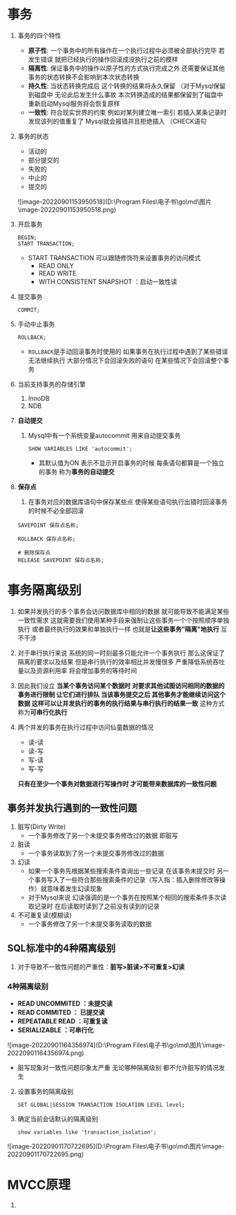 # 事务

1. 事务的四个特性

   - **原子性**: 一个事务中的所有操作在一个执行过程中必须被全部执行完毕 若发生错误 就把已经执行的操作回滚成没执行之前的模样
   - **隔离性**: 保证事务中的操作以原子性的方式执行完成之外 还需要保证其他事务的状态转换不会影响到本次状态转换
   - **持久性**: 当状态转换完成后 这个转换的结果将永久保留 （对于Mysql保留到磁盘中 无论此后发生什么事故 本次转换造成的结果都保留到了磁盘中 重新启动Mysql服务将会恢复原样
   - **一致性**: 符合现实世界的约束 例如对某列建立唯一索引 若插入某条记录时发现该列的值重复了 Mysql就会报错并且拒绝插入 （CHECK语句

2. 事务的状态

   - 活动的
   - 部分提交的
   - 失败的
   - 中止的
   - 提交的

   ![image-20220901153950518](D:\Program Files\电子书\go\md\图片\image-20220901153950518.png)

3. 开启事务

   ```mysql
   BEGIN;
   START TRANSACTION;
   ```

   - START TRANSACTION 可以跟随修饰符来设置事务的访问模式
     - READ ONLY
     - READ WRITE
     - WITH CONSISTENT SNAPSHOT ：启动一致性读

4. 提交事务

   ```mysql
   COMMIT;
   ```

   

5. 手动中止事务

   ```mysql
   ROLLBACK;
   ```

   - `ROLLBACK`是手动回滚事务时使用的 如果事务在执行过程中遇到了某些错误无法继续执行 大部分情况下会回滚失败的语句 在某些情况下会回滚整个事务

6. 当前支持事务的存储引擎

   1. InnoDB
   2. NDB

7. **自动提交**

   1. Mysql中有一个系统变量autocommit 用来自动提交事务

      ```mysql
      SHOW VARIABLES LIKE 'autocommit';
      ```

      - 其默认值为ON 表示不显示开启事务的时候 每条语句都算是一个独立的事务 称为**事务的自动提交**

8. **保存点**

   1. 在事务对应的数据库语句中保存某些点 使得某些语句执行出错时回滚事务的时候不必全部回滚

   ```mysql
   SAVEPOINT 保存点名称;
   
   ROLLBACK 保存点名称;
   
   # 删除保存点
   RELEASE SAVEPOINT 保存点名称;
   ```

   

# 事务隔离级别

1. 如果并发执行的多个事务会访问数据库中相同的数据 就可能导致不能满足某些一致性需求 这就需要我们使用某种手段来强制让这些事务一个个按照顺序单独执行 或者最终执行的效果和单独执行一样 也就是**让这些事务”隔离"地执行** 互不干涉

2. 对于串行执行来说 系统的同一时刻最多只能允许一个事务执行 那么这保证了隔离的要求以及结果 但是串行执行的效率相比并发慢很多 严重降低系统吞吐量以及资源利用率 将会增加事务的等待时间

3. 因此我们设立 **当某个事务访问某个数据时 对要求其他试图访问相同的数据的事务进行限制 让它们进行排队 当该事务提交之后 其他事务才能继续访问这个数据 这样可以让并发执行的事务的执行结果与串行执行的结果一致** 这种方式称为**可串行化执行**

4. 两个并发的事务在执行过程中访问仙童数据的情况

   - 读-读
   - 读-写
   - 写-读
   - 写-写

   **只有在至少一个事务对数据进行写操作时 才可能带来数据库的一致性问题**

   

## 事务并发执行遇到的一致性问题

1. 脏写(Dirty Write)
   - 一个事务修改了另一个未提交事务修改过的数据 即脏写
2. 脏读
   - 一个事务读取到了另一个未提交事务修改过的数据
3. 幻读
   - 如果一个事务先根据某些搜索条件查询出一些记录 在该事务未提交时 另一个事务写入了一些符合那些搜索条件的记录（写入指：插入删除修改等操作）就意味着发生幻读现象
   - 对于Mysql来说 幻读强调的是一个事务在按照某个相同的搜索条件多次读取记录时 在后读取时读到了之前没有读到的记录
4. 不可重复读(模糊读)
   - 一个事务修改了另一个未提交事务读取的数据



## SQL标准中的4种隔离级别

1. 对于导致不一致性问题的严重性：**脏写>脏读>不可重复>幻读**

### 4种隔离级别

- **READ UNCOMMITED ：未提交读**
- **READ COMMITED ： 已提交读**
- **REPEATABLE READ ：可重复读**
- **SERIALIZABLE ：可串行化**

![image-20220901164356974](D:\Program Files\电子书\go\md\图片\image-20220901164356974.png)

- 脏写现象对一致性问题印象太严重 无论哪种隔离级别 都不允许脏写的情况发生	

2. 设置事务的隔离级别

   ```mysql
   SET GLOBAL|SESSION TRANSACTION ISOLATION LEVEL level;
   ```

3. 确定当前会话默认的隔离级别

   ```mysql
   show variables like 'transaction_isolation';
   ```

![image-20220901170722695](D:\Program Files\电子书\go\md\图片\image-20220901170722695.png)



# MVCC原理

1. 